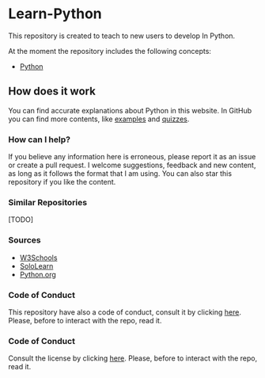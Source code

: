 # Learn-Python
This repository is created to teach to new users to develop 
In Python. 

At the moment the repository includes the following concepts:
- [Python](https://fededev01.github.io/Learn-Python/ch00_summary)


## How does it work
You can find accurate explanations about Python in this website. In GitHub you can find more contents, like [examples](https://github.com/fededev01/Learn-Python/tree/master/examples) and [quizzes](https://github.com/fededev01/Learn-Python/tree/master/quizzes).

### How can I help?

If you believe any information here is erroneous, please report it as an issue or create a pull request. 
I welcome suggestions, feedback and new content, as long as it follows the format that I am using. 
You can also star this repository if you like the content.

### Similar Repositories 
[TODO]


### Sources

- [W3Schools](https://www.w3schools.com/python/default.asp)
- [SoloLearn](https://www.sololearn.com/learning/1073)
- [Python.org](https://www.python.org/doc/)

### Code of Conduct

This repository have also a code of conduct, consult it by clicking [here](https://github.com/fededev01/Learn-Python/blob/master/CODE_OF_CONDUCT.md).
Please, before to interact with the repo, read it.

### Code of Conduct
Consult the license by clicking [here](https://github.com/fededev01/Learn-Python/blob/master/LICENSE).
Please, before to interact with the repo, read it.
